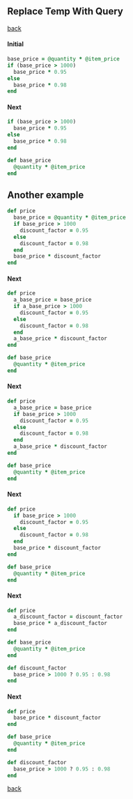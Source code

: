 ## Replace Temp With Query
[back](https://github.com/manelromero/refactoring/blob/master/README.md)
#### Initial
```ruby
base_price = @quantity * @item_price
if (base_price > 1000)
  base_price * 0.95
else
  base_price * 0.98
end
```
#### Next
```ruby
if (base_price > 1000)
  base_price * 0.95
else
  base_price * 0.98
end

def base_price
  @quantity * @item_price
end
```
## Another example
```ruby
def price
  base_price = @quantity * @item_price
  if base_price > 1000
    discount_factor = 0.95
  else
    discount_factor = 0.98
  end
  base_price * discount_factor
end
```
#### Next
```ruby
def price
  a_base_price = base_price
  if a_base_price > 1000
    discount_factor = 0.95
  else
    discount_factor = 0.98
  end
  a_base_price * discount_factor
end

def base_price
  @quantity * @item_price
end
```
#### Next
```ruby
def price
  a_base_price = base_price
  if base_price > 1000
    discount_factor = 0.95
  else
    discount_factor = 0.98
  end
  a_base_price * discount_factor
end

def base_price
  @quantity * @item_price
end
```
#### Next
```ruby
def price
  if base_price > 1000
    discount_factor = 0.95
  else
    discount_factor = 0.98
  end
  base_price * discount_factor
end

def base_price
  @quantity * @item_price
end
```
#### Next
```ruby
def price
  a_discount_factor = discount_factor
  base_price * a_discount_factor
end

def base_price
  @quantity * @item_price
end

def discount_factor
  base_price > 1000 ? 0.95 : 0.98
end
```
#### Next
```ruby
def price
  base_price * discount_factor
end

def base_price
  @quantity * @item_price
end

def discount_factor
  base_price > 1000 ? 0.95 : 0.98
end
```
[back](https://github.com/manelromero/refactoring/blob/master/README.md)
